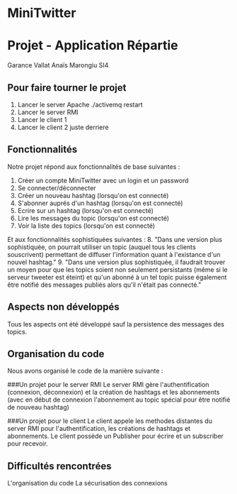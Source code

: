 # MiniTwitter
# Projet - Application Répartie

Garance Vallat
Anaïs Marongiu
SI4


Pour faire tourner le projet
-------------------------------
1. Lancer le server Apache 
	./activemq restart
2. Lancer le server RMI
3. Lancer le client 1
4. Lancer le client 2 juste derriere
	

Fonctionnalités
-------------------------------
Notre projet répond aux fonctionnalités de base suivantes :
1. Créer un compte MiniTwitter avec un login et un password
2. Se connecter/déconnecter
3. Créer un nouveau hashtag (lorsqu'on est connecté)
4. S'abonner auprés d'un hashtag (lorsqu'on est connecté)
5. Ecrire sur un hashtag (lorsqu'on est connecté)
6. Lire les messages du topic (lorsqu'on est connecté)
7. Voir la liste des topics (lorsqu'on est connecté)

Et aux fonctionnalités sophistiquées suivantes :
8. "Dans une version plus sophistiquée, on pourrait utiliser un topic (auquel tous les clients souscrivent) permettant de diffuser l'information quant à l'existance d'un nouvel hashtag." 
9. "Dans une version plus sophistiquée, il faudrait trouver un moyen pour que les topics soient non seulement persistants (même si le serveur tweeter est éteint) et qu'un abonné à un tel topic puisse également être notifié des messages publiés alors qu'il n'était pas connecté."


Aspects non développés
-------------------------------
Tous les aspects ont été développé sauf la persistence des messages des topics. 


Organisation du code
-------------------------------
Nous avons organisé le code de la manière suivante :

###Un projet pour le server RMI
Le server RMI gère l'authentification (connexion, déconnexion)
et la création de hashtags 
et les abonnements (avec en début de connexion l'abonnement au topic spécial pour être notifié de nouveau hashtag)

###Un projet pour le client
Le client appele les methodes distantes du server RMI pour l'authentification, les créations de hashtags et abonnements.
Le client possède un Publisher pour écrire et un subscriber pour recevoir.


Difficultés rencontrées
-------------------------------
L'organisation du code
La sécurisation des connexions

